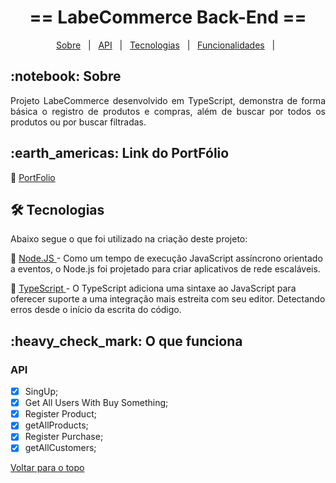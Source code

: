 <!-- PROJECT TITLE -->
<h1 align='center'id="top">  == LabeCommerce Back-End ==  </h1>


<!-- PROJECT MENU -->
<p align="center">
  <a href="#sobre">Sobre</a> &#xa0; | &#xa0; 
  <a href="#portfolio">API</a> &#xa0; | &#xa0;
  <a href="#tecnologias">Tecnologias</a> &#xa0; | &#xa0;
  <a href="#funciona">Funcionalidades</a> &#xa0; | &#xa0;  
</p>



<!-- PROJECT SOBRE -->
<h2 id="sobre">:notebook: Sobre </h2>
<p align="justify">Projeto LabeCommerce desenvolvido em TypeScript, demonstra de forma básica o registro de produtos e compras, além de buscar por todos os produtos ou por buscar filtradas.</p>


<!-- PROJECT POSTMAN -->
<h2 id="portfolio">:earth_americas: Link do PortFólio </h2>
<p>🔗 <a href="https://offbeat-record.surge.sh/" target="_blank"> PortFolio </a>  </p>
<!-- <a href="https://offbeat-record.surge.sh/" onclick="return ! window.open(this.href);"> Open in a new window</a> -->


<!-- PROJECT TECHNOLOGIES -->
<h2 id="tecnologias"> 🛠 Tecnologias </h2>

Abaixo segue o que foi utilizado na criação deste projeto:

<p>🔗 <a href="https://nodejs.org/en/" target="_blank"> Node.JS </a> - Como um tempo de execução JavaScript assíncrono orientado a eventos, o Node.js foi projetado para criar aplicativos de rede escaláveis. </p>
<p>🔗 <a href="https://www.typescriptlang.org/" target="_blank"> TypeScript <a/> - O TypeScript adiciona uma sintaxe ao JavaScript para oferecer suporte a uma integração mais estreita com seu editor. Detectando erros desde o início da escrita do código.</p>
<!-- PROJECT IT WORKS-->
<h2 id="funciona">:heavy_check_mark: O que funciona</h2>


###  API
- [x] SingUp;
- [x] Get All Users With Buy Something;
- [x] Register Product;
- [x] getAllProducts;
- [x] Register Purchase;
- [x] getAllCustomers;
  
<a href="#top">Voltar para o topo</a>

